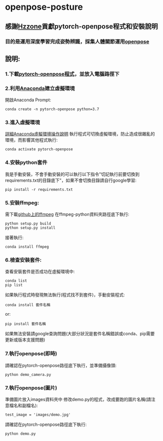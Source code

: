 # openpose-posture
## 感謝[Hzzone](https://github.com/Hzzone)貢獻pytorch-openpose程式和安裝說明
### 目的是運用深度學習完成姿勢辨識，採集人體關節運用[openpose](https://github.com/CMU-Perceptual-Computing-Lab/openpose)

## 說明:
### 1.下載[pytorch-openpose程式](https://github.com/Hzzone/pytorch-openpose)，並放入電腦路徑下
### 2.利用[Anaconda](https://www.anaconda.com/products/distribution)建立虛擬環境
開啟Anaconda Prompt:
  
    conda create -n pytorch-openpose python=3.7

### 3.進入虛擬環境
[詳細Anaconda虛擬環境操作說明](https://medium.com/python4u/%E7%94%A8conda%E5%BB%BA%E7%AB%8B%E5%8F%8A%E7%AE%A1%E7%90%86python%E8%99%9B%E6%93%AC%E7%92%B0%E5%A2%83-b61fd2a76566)
執行程式可切換虛擬環境，防止造成很雜亂的環境，而影響其他程式執行:

  
    conda activate pytorch-openpose

### 4.安裝python套件
我是手動安裝，不會手動安裝的可以執行以下指令"切記執行前要切換到requirements.txt的目錄底下"，如果不會切換目錄請自行google學習:
 
    pip install -r requirements.txt

### 5.安裝ffmpeg:
需下載[github上的ffmpeg](https://github.com/kkroening/ffmpeg-python/tree/master/examples)
在ffmpeg-python資料夾路徑底下執行:

    python setup.py build
    python setup.py install

接著執行:

    conda install ffmpeg

### 6.檢查安裝套件:
查看安裝套件是否成功在虛擬環境中:

    conda list
    pip list
    
如果執行程式時發現無法執行(程式找不到套件)，手動安裝程式:

    conda install 套件名稱
    
or:

    pip install 套件名稱
    
如果無法安裝請google查詢問題(大部分狀況是套件名稱錯誤或conda、pip需要更新或版本支援問題)
### 7.執行openpose(即時)
請確認在pytorch-openpose路徑底下執行，並準備攝像頭:

    python demo_camera.py

### 7.執行openpose(圖片)
準備圖片放入images資料夾中
修改demo.py的程式，改成要跑的圖片名稱(請注意檔名和副檔名):

    test_image = 'images/demo.jpg'

請確認在pytorch-openpose路徑底下執行:

    python demo.py
